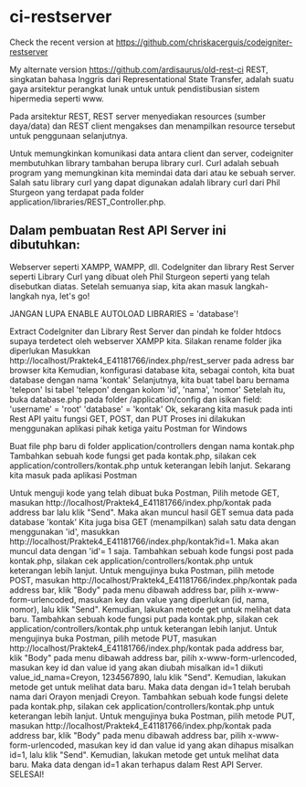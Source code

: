 # ci-restserver
Check the recent version at https://github.com/chriskacerguis/codeigniter-restserver

My alternate version https://github.com/ardisaurus/old-rest-ci
REST, singkatan bahasa Inggris dari Representational State Transfer, adalah suatu gaya arsitektur perangkat lunak untuk untuk pendistibusian sistem hipermedia seperti www.

Pada arsitektur REST, REST server menyediakan resources (sumber daya/data) dan REST client mengakses dan menampilkan resource tersebut untuk penggunaan selanjutnya.

Untuk memungkinkan komunikasi data antara client dan server, codeigniter membutuhkan library tambahan berupa library curl. Curl adalah sebuah program yang memungkinan kita memindai data dari atau ke sebuah server. Salah satu library curl yang dapat digunakan adalah library curl dari Phil Sturgeon yang terdapat pada folder application/libraries/REST_Controller.php.

## Dalam pembuatan Rest API Server ini dibutuhkan:

Webserver seperti XAMPP, WAMPP, dll.
CodeIgniter dan library Rest Server seperti Library Curl yang dibuat oleh Phil Sturgeon seperti yang telah disebutkan diatas.
Setelah semuanya siap, kita akan masuk langkah-langkah nya, let's go!

JANGAN LUPA ENABLE AUTOLOAD LIBRARIES = 'database'!

Extract CodeIgniter dan Library Rest Server dan pindah ke folder htdocs supaya terdetect oleh webserver XAMPP kita. Silakan rename folder jika diperlukan
Masukkan http://localhost/Praktek4_E41181766/index.php/rest_server pada adress bar browser kita
Kemudian, konfigurasi database kita, sebagai contoh, kita buat database dengan nama 'kontak'
Selanjutnya, kita buat tabel baru bernama 'telepon'
Isi tabel 'telepon' dengan kolom 'id', 'nama', 'nomor'
Setelah itu, buka database.php pada folder /application/config dan isikan field: 'username' = 'root' 'database' = 'kontak'
Ok, sekarang kita masuk pada inti Rest API yaitu fungsi GET, POST, dan PUT Proses ini dilakukan menggunakan aplikasi pihak ketiga yaitu Postman for Windows

Buat file php baru di folder application/controllers dengan nama kontak.php Tambahkan sebuah kode fungsi get pada kontak.php, silakan cek application/controllers/kontak.php untuk keterangan lebih lanjut.
Sekarang kita masuk pada aplikasi Postman

Untuk menguji kode yang telah dibuat buka Postman, Pilih metode GET, masukan http://localhost/Praktek4_E41181766/index.php/kontak pada address bar lalu klik "Send". Maka akan muncul hasil GET semua data pada database 'kontak'
Kita juga bisa GET (menampilkan) salah satu data dengan menggunakan 'id', masukkan http://localhost/Praktek4_E41181766/index.php/kontak?id=1. Maka akan muncul data dengan 'id'= 1 saja.
Tambahkan sebuah kode fungsi post pada kontak.php, silakan cek application/controllers/kontak.php untuk keterangan lebih lanjut.
Untuk mengujinya buka Postman, pilih metode POST, masukan http://localhost/Praktek4_E41181766/index.php/kontak pada address bar, klik "Body" pada menu dibawah address bar, pilih x-www-form-urlencoded, masukan key dan value yang diperlukan (id, nama, nomor), lalu klik "Send".
Kemudian, lakukan metode get untuk melihat data baru.
Tambahkan sebuah kode fungsi put pada kontak.php, silakan cek application/controllers/kontak.php untuk keterangan lebih lanjut.
Untuk mengujinya buka Postman, pilih metode PUT, masukan http://localhost/Praktek4_E41181766/index.php/kontak pada address bar, klik "Body" pada menu dibawah address bar, pilih x-www-form-urlencoded, masukan key id dan value id yang akan diubah misalkan id=1 diikuti value_id_nama=Creyon, 1234567890, lalu klik "Send".
Kemudian, lakukan metode get untuk melihat data baru. Maka data dengan id=1 telah berubah nama dari Orayon menjadi Creyon.
Tambahkan sebuah kode fungsi delete pada kontak.php, silakan cek application/controllers/kontak.php untuk keterangan lebih lanjut.
Untuk mengujinya buka Postman, pilih metode PUT, masukan http://localhost/Praktek4_E41181766/index.php/kontak pada address bar, klik "Body" pada menu dibawah address bar, pilih x-www-form-urlencoded, masukan key id dan value id yang akan dihapus misalkan id=1, lalu klik "Send".
Kemudian, lakukan metode get untuk melihat data baru. Maka data dengan id=1 akan terhapus dalam Rest API Server.
SELESAI!

